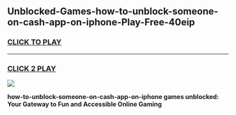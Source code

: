
## Unblocked-Games-how-to-unblock-someone-on-cash-app-on-iphone-Play-Free-40eip
<h3>
<a href="https://premium76.site?title=how-to-unblock-someone-on-cash-app-on-iphone&ref=10A">CLICK TO PLAY</a></h3>
<hr>

<h3>
<a href="https://premium76.site?title=how-to-unblock-someone-on-cash-app-on-iphone&ref=10A">CLICK 2 PLAY</a>
  
</h3>

<a href="https://premium76.site?title=how-to-unblock-someone-on-cash-app-on-iphone&ref=10A"><img src="https://clearcache.store/games.png"></a>


**how-to-unblock-someone-on-cash-app-on-iphone games unblocked: Your Gateway to Fun and Accessible Online Gaming**
